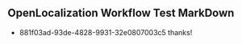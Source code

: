 ## OpenLocalization Workflow Test MarkDown
* 881f03ad-93de-4828-9931-32e0807003c5 
thanks!<!--HONumber=Mar16_HO1-->
